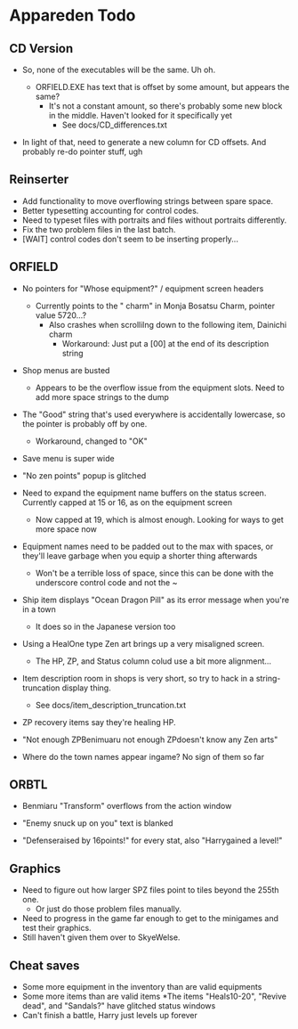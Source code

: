 # Appareden Todo

## CD Version
* So, none of the executables will be the same. Uh oh.
	* ORFIELD.EXE has text that is offset by some amount, but appears the same?
		* It's not a constant amount, so there's probably some new block in the middle. Haven't looked for it specifically yet
			* See docs/CD_differences.txt

* In light of that, need to generate a new column for CD offsets. And probably re-do pointer stuff, ugh

## Reinserter
* Add functionality to move overflowing strings between spare space.
* Better typesetting accounting for control codes.
* Need to typeset files with portraits and files without portraits differently.
* Fix the two problem files in the last batch.
* [WAIT] control codes don't seem to be inserting properly...

## ORFIELD
* No pointers for "Whose equipment?" / equipment screen headers
	* Currently points to the " charm" in Monja Bosatsu Charm, pointer value 5720...?
		* Also crashes when scrollilng down to the following item, Dainichi charm
			* Workaround: Just put a [00] at the end of its description string

* Shop menus are busted
	* Appears to be the overflow issue from the equipment slots. Need to add more space strings to the dump
* The "Good" string that's used everywhere is accidentally lowercase, so the pointer is probably off by one.
	* Workaround, changed to "OK"
* Save menu is super wide
* "No zen points" popup is glitched
* Need to expand the equipment name buffers on the status screen. Currently capped at 15 or 16, as on the equipment screen
	* Now capped at 19, which is almost enough. Looking for ways to get more space now

* Equipment names need to be padded out to the max with spaces, or they'll leave garbage when you equip a shorter thing afterwards
	* Won't be a terrible loss of space, since this can be done with the underscore control code and not the ~

* Ship item displays "Ocean Dragon Pill" as its error message when you're in a town
	* It does so in the Japanese version too

* Using a HealOne type Zen art brings up a very misaligned screen.
	* The HP, ZP, and Status column colud use a bit more alignment...

* Item description room in shops is very short, so try to hack in a string-truncation display thing.
	* See docs/item_description_truncation.txt

* ZP recovery items say they're healing HP.

* "Not enough ZPBenimuaru not enough ZPdoesn't know any Zen arts"

* Where do the town names appear ingame? No sign of them so far

## ORBTL
* Benmiaru "Transform" overflows from the action window

* "Enemy snuck up on you" text is blanked

* "Defenseraised by 16points!" for every stat, also "Harrygained a level!"

## Graphics
* Need to figure out how larger SPZ files point to tiles beyond the 255th one.
	* Or just do those problem files manually.
* Need to progress in the game far enough to get to the minigames and test their graphics.
* Still haven't given them over to SkyeWelse.

## Cheat saves
* Some more equipment in the inventory than are valid equipments
* Some more items than are valid items
	*The items "Heals10-20", "Revive dead", and "Sandals?" have glitched status windows
* Can't finish a battle, Harry just levels up forever